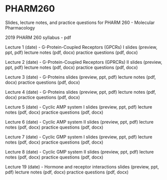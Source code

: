 # PHARM260
Slides, lecture notes, and practice questions for PHARM 260 - Molecular Pharmacology

2019 PHARM 260 syllabus - pdf

Lecture 1 (date) - G-Protein-Coupled Receptors (GPCRs) I
slides (preview, ppt, pdf)
lecture notes (pdf, docx)
practice questions (pdf, docx)

Lecture 2 (date) - G-Protein-Coupled Receptors (GPRCRs) II 
slides (preview, ppt, pdf)
lecture notes (pdf, docx)
practice questions (pdf, docx)

Lecture 3 (date) - G-Proteins
slides (preview, ppt, pdf)
lecture notes (pdf, docx)
practice questions (pdf, docx)

Lecture 4 (date) - G-Proteins
slides (preview, ppt, pdf)
lecture notes (pdf, docx)
practice questions (pdf, docx)

Lecture 5 (date) - Cyclic AMP system I
slides (preview, ppt, pdf)
lecture notes (pdf, docx)
practice questions (pdf, docx)

Lecture 6 (date) - Cyclic AMP system II
slides (preview, ppt, pdf)
lecture notes (pdf, docx)
practice questions (pdf, docx)

Lecture 7 (date) - Cyclic GMP system I
slides (preview, ppt, pdf)
lecture notes (pdf, docx)
practice questions (pdf, docx)

Lecture 8 (date) - Cyclic GMP system II
slides (preview, ppt, pdf)
lecture notes (pdf, docx)
practice questions (pdf, docx)

Lecture 19 (date) - Hormone and receptor interactions
slides (preview, ppt, pdf)
lecture notes (pdf, docx)
practice questions (pdf, docx)
